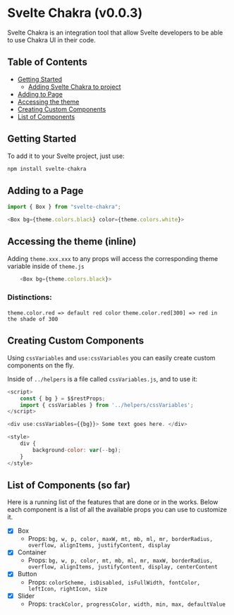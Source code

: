 # Svelte Chakra (v0.0.3)

Svelte Chakra is an integration tool that allow Svelte developers to be able to use Chakra UI in their code.

## Table of Contents

- [Getting Started](#getting-started)
  - [Adding Svelte Chakra to project](#adding-svelte-chakra-to-project)
- [Adding to Page](#adding-to-a-page)
- [Accessing the theme](#accessing-the-theme-inline)
- [Creating Custom Components](#creating-custom-components)
- [List of Components](#list-of-components)

## Getting Started

To add it to your Svelte project, just use:

```js
npm install svelte-chakra
```

## Adding to a Page

```js
import { Box } from "svelte-chakra";

<Box bg={theme.colors.black} color={theme.colors.white}>
```

## Accessing the theme (inline)

Adding `theme.xxx.xxx` to any props will access the corresponding theme variable inside of `theme.js`

```js
    <Box bg={theme.colors.black}>
```

### Distinctions:

`theme.color.red => default red color`
`theme.color.red[300] => red in the shade of 300`

## Creating Custom Components

Using `cssVariables` and `use:cssVariables` you can easily create custom components on the fly.

Inside of `../helpers` is a file called `cssVariables.js`, and to use it:

```js
<script>
    const { bg } = $$restProps;
    import { cssVariables } from '../helpers/cssVariables';
</script>

<div use:cssVariables={{bg}}> Some text goes here. </div>

<style>
    div {
        background-color: var(--bg);
    }
</style>
```

## List of Components (so far)

Here is a running list of the features that are done or in the works. Below each component is a list of all the available props you can use to customize it.

- [x] Box
  - Props: `bg, w, p, color, maxW, mt, mb, ml, mr, borderRadius, overflow, alignItems, justifyContent, display`
- [x] Container
  - Props: `bg, w, p, color, mt, mb, ml, mr, maxW, borderRadius, overflow, alignItems, justifyContent, display, centerContent `
- [x] Button
  - Props: `colorScheme, isDisabled, isFullWidth, fontColor, leftIcon, rightIcon, size `
- [x] Slider
  - Props: `trackColor, progressColor, width, min, max, defaultValue `
